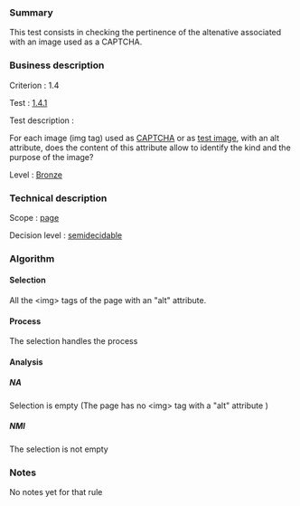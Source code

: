### Summary

This test consists in checking the pertinence of the altenative
associated with an image used as a CAPTCHA.

### Business description

Criterion : 1.4

Test : [1.4.1](http://www.accessiweb.org/index.php/accessiweb-22-english-version.html#test-1-4-1)

Test description :

For each image (img tag) used as
[CAPTCHA](http://www.braillenet.org/accessibilite/referentiel-aw21-en/glossaire.php#mcaptcha)
or as [test
image](http://www.braillenet.org/accessibilite/referentiel-aw21-en/glossaire.php#mImgTest),
with an alt attribute, does the content of this attribute allow to
identify the kind and the purpose of the image?

Level : [Bronze](/en/category/rules-design/accessiweb-11/level/bronze)

### Technical description

Scope : [page](/en/category/rules-design/accessiweb-11/scope/page)

Decision level :
[semidecidable](/en/category/rules-design/accessiweb-11/decision-level/semidecidable)

### Algorithm

#### Selection

All the <img\> tags of the page with an "alt" attribute.

#### Process

The selection handles the process

#### Analysis

##### NA

Selection is empty (The page has no <img\> tag with a "alt" attribute )

##### NMI

The selection is not empty

### Notes

No notes yet for that rule
